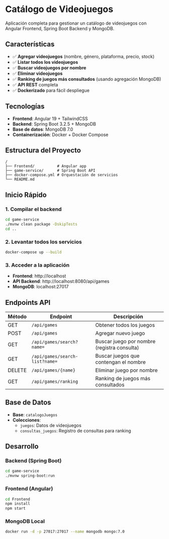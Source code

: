 # Catálogo de Videojuegos

Aplicación completa para gestionar un catálogo de videojuegos con Angular Frontend, Spring Boot Backend y MongoDB.

## Características

- ✅ **Agregar videojuegos** (nombre, género, plataforma, precio, stock)
- ✅ **Listar todos los videojuegos**
- ✅ **Buscar videojuegos por nombre**
- ✅ **Eliminar videojuegos**
- ✅ **Ranking de juegos más consultados** (usando agregación MongoDB)
- ✅ **API REST** completa
- ✅ **Dockerizado** para fácil despliegue

## Tecnologías

- **Frontend**: Angular 19 + TailwindCSS
- **Backend**: Spring Boot 3.2.5 + MongoDB
- **Base de datos**: MongoDB 7.0
- **Containerización**: Docker + Docker Compose

## Estructura del Proyecto

```
/
├── Frontend/          # Angular app
├── game-service/      # Spring Boot API
├── docker-compose.yml # Orquestación de servicios
└── README.md
```

## Inicio Rápido

### 1. Compilar el backend
```bash
cd game-service
./mvnw clean package -DskipTests
cd ..
```

### 2. Levantar todos los servicios
```bash
docker-compose up --build
```

### 3. Acceder a la aplicación
- **Frontend**: http://localhost
- **API Backend**: http://localhost:8080/api/games
- **MongoDB**: localhost:27017

## Endpoints API

| Método | Endpoint | Descripción |
|--------|----------|-------------|
| GET | `/api/games` | Obtener todos los juegos |
| POST | `/api/games` | Agregar nuevo juego |
| GET | `/api/games/search?name=` | Buscar juego por nombre (registra consulta) |
| GET | `/api/games/search-list?name=` | Buscar juegos que contengan el nombre |
| DELETE | `/api/games/{name}` | Eliminar juego por nombre |
| GET | `/api/games/ranking` | Ranking de juegos más consultados |

## Base de Datos

- **Base**: `catalogoJuegos`
- **Colecciones**:
  - `juegos`: Datos de videojuegos
  - `consultas_juegos`: Registro de consultas para ranking

## Desarrollo

### Backend (Spring Boot)
```bash
cd game-service
./mvnw spring-boot:run
```

### Frontend (Angular)
```bash
cd Frontend
npm install
npm start
```

### MongoDB Local
```bash
docker run -d -p 27017:27017 --name mongodb mongo:7.0
```